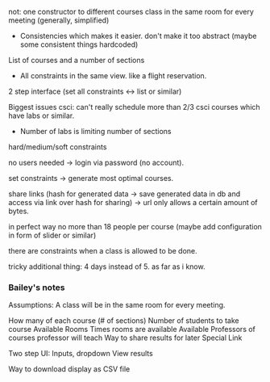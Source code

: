 not: one constructor to different courses
class in the same room for every meeting (generally, simplified)

* Consistencies which makes it easier. 
don't make it too abstract (maybe some consistent things hardcoded)

List of courses and a number of sections
- All constraints in the same view. 
like a flight reservation. 

2 step interface (set all constraints <-> list or similar)

Biggest issues csci: can't really schedule more than 2/3 csci courses which have labs or similar. 
- Number of labs is limiting number of sections

hard/medium/soft constraints

no users needed -> login via password (no account). 

set constraints -> generate most optimal courses. 

share links (hash for generated data -> save generated data in db and access via link over hash for sharing)
-> url only allows a certain amount of bytes. 

in perfect way no more than 18 people per course (maybe add configuration in form of slider or similar)

there are constraints when a class is allowed to be done. 

tricky additional thing: 4 days instead of 5. as far as i know. 

### Bailey's notes
Assumptions:
A class will be in the same room for every meeting.

How many of each course (# of sections)
Number of students to take course 
Available Rooms
Times rooms are available
Available Professors
of courses professor will teach
Way to share results for later
Special Link

Two step UI:
Inputs, dropdown
View results 


Way to download display as CSV file
